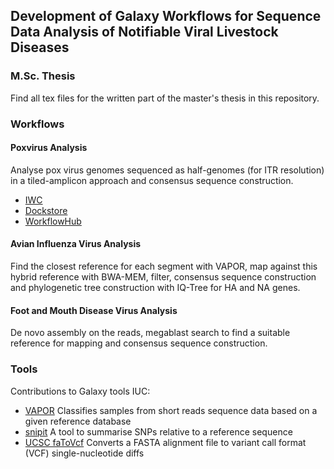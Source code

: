 ## Development of Galaxy Workflows for Sequence Data Analysis of Notifiable Viral Livestock Diseases
### M.Sc. Thesis
Find all tex files for the written part of the master's thesis in this repository.

### Workflows

#### Poxvirus Analysis
Analyse pox virus genomes sequenced as half-genomes (for ITR resolution) in a tiled-amplicon approach and consensus sequence construction.
* [IWC](https://github.com/galaxyproject/iwc/tree/main/workflows/virology/pox-virus-amplicon)
* [Dockstore](https://dockstore.org/workflows/github.com/iwc-workflows/pox-virus-amplicon/main:main?tab=info)
* [WorkflowHub](https://workflowhub.eu/workflows/439)

#### Avian Influenza Virus Analysis
Find the closest reference for each segment with VAPOR, map against this hybrid reference with BWA-MEM, filter, consensus sequence construction and phylogenetic tree construction with IQ-Tree for HA and NA genes.

#### Foot and Mouth Disease Virus Analysis
De novo assembly on the reads, megablast search to find a suitable reference for mapping and consensus sequence construction.

### Tools
Contributions to Galaxy tools IUC:
* [VAPOR](https://github.com/galaxyproject/tools-iuc/tree/main/tools/vapor) Classifies samples from short reads sequence data based on a given reference database
* [snipit](https://github.com/galaxyproject/tools-iuc/tree/main/tools/snipit) A tool to summarise SNPs relative to a reference sequence
* [UCSC faToVcf](https://github.com/galaxyproject/tools-iuc/tree/main/tools/ucsc_tools/fatovcf) Converts a FASTA alignment file to variant call format (VCF) single-nucleotide diffs
